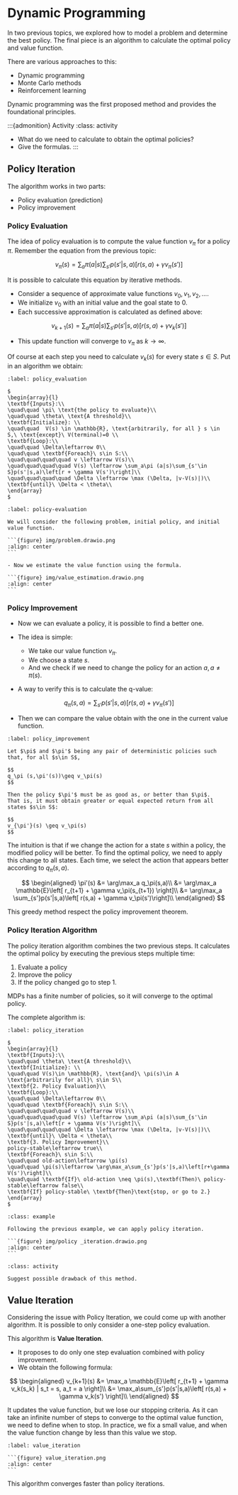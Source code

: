 # Dynamic Programming

In two previous topics, we explored how to model a problem and determine the best policy. The final piece is an algorithm to calculate the optimal policy and value function.

There are various approaches to this:

- Dynamic programming
- Monte Carlo methods
- Reinforcement learning

Dynamic programming was the first proposed method and provides the foundational principles.

:::{admonition} Activity
:class: activity

- What do we need to calculate to obtain the optimal policies?
- Give the formulas.
:::

## Policy Iteration

The algorithm works in two parts:

- Policy evaluation (prediction)
- Policy improvement

### Policy Evaluation

The idea of policy evaluation is to compute the value function $v_\pi$ for a policy $\pi$.
Remember the equation from the previous topic:

$$
v_\pi(s) = \sum_a\pi(a|s)\sum_{s'}p(s'|s,a)\left[ r(s,a) + \gamma v_\pi(s') \right]
$$

It is possible to calculate this equation by iterative methods.

- Consider a sequence of approximate value functions $v_0, v_1, v_2, \dots$.
- We initialize $v_0$ with an initial value and the goal state to $0$.
- Each successive approximation is calculated as defined above:

$$
v_{k+1}(s) = \sum_a\pi(a|s)\sum_{s'}p(s'|s,a)\left[ r(s,a) + \gamma v_k(s') \right]
$$

- This update function will converge to $v_\pi$ as $k \rightarrow \infty$.

Of course at each step you need to calculate $v_k(s)$ for every state $s \in S$. Put in an algorithm we obtain:

````{prf:algorithm} Policy Evaluation
:label: policy_evaluation

$
\begin{array}{l}
\textbf{Inputs}:\\
\quad\quad \pi\ \text{the policy to evaluate}\\
\quad\quad \theta\ \text{A threshold}\\
\textbf{Initialize}: \\
\quad\quad  V(s) \in \mathbb{R}, \text{arbitrarily, for all } s \in S,\ \text{except}\ V(terminal)=0 \\
\textbf{Loop}:\\
\quad\quad \Delta\leftarrow 0\\
\quad\quad \textbf{Foreach}\ s\in S:\\
\quad\quad\quad\quad v \leftarrow V(s)\\
\quad\quad\quad\quad V(s) \leftarrow \sum_a\pi (a|s)\sum_{s'\in S}p(s'|s,a)\left[r + \gamma V(s')\right]\\
\quad\quad\quad\quad \Delta \leftarrow \max (\Delta, |v-V(s)|)\\
\textbf{until}\ \Delta < \theta\\
\end{array}
$

````

````{prf:example}
:label: policy-evaluation

We will consider the following problem, initial policy, and initial value function.

```{figure} img/problem.drawio.png
:align: center
```

- Now we estimate the value function using the formula.

```{figure} img/value_estimation.drawio.png
:align: center
```
````

### Policy Improvement

- Now we can evaluate a policy, it is possible to find a better one.

- The idea is simple:

  - We take our value function $v_\pi$.
  - We choose a state $s$.
  - And we check if we need to change the policy for an action $a, a\neq \pi(s)$.

- A way to verify this is to calculate the q-value:

$$
q_\pi(s,a) = \sum_{s'}p(s'|s,a)\left[r(s,a) + \gamma v_\pi(s')\right]
$$

- Then we can compare the value obtain with the one in the current value function.

```{prf:theorem} Policy improvement
:label: policy_improvement

Let $\pi$ and $\pi'$ being any pair of deterministic policies such that, for all $s\in S$,

$$
q_\pi (s,\pi'(s))\geq v_\pi(s)
$$

Then the policy $\pi'$ must be as good as, or better than $\pi$.
That is, it must obtain greater or equal expected return from all states $s\in S$:

$$
v_{\pi'}(s) \geq v_\pi(s)
$$
```

The intuition is that if we change the action for a state $s$ within a policy, the modified policy will be better. To find the optimal policy, we need to apply this change to all states. Each time, we select the action that appears better according to $q_\pi(s,a)$.

$$
\begin{aligned}
\pi'(s) &= \arg\max_a q_\pi(s,a)\\
&= \arg\max_a \mathbb{E}\left[ r_{t+1} + \gamma v_\pi(s_{t+1}) \right]\\
&= \arg\max_a \sum_{s'}p(s'|s,a)\left[ r(s,a) + \gamma v_\pi(s')\right]\\
\end{aligned}
$$

This greedy method respect the policy improvement theorem.

### Policy Iteration Algorithm

The policy iteration algorithm combines the two previous steps. It calculates the optimal policy by executing the previous steps multiple time:

1. Evaluate a policy
2. Improve the policy
3. If the policy changed go to step 1.

MDPs has a finite number of policies, so it will converge to the optimal policy.

The complete algorithm is:

````{prf:algorithm} Policy Iteration
:label: policy_iteration

$
\begin{array}{l}
\textbf{Inputs}:\\
\quad\quad \theta\ \text{A threshold}\\
\textbf{Initialize}: \\
\quad\quad V(s)\in \mathbb{R}, \text{and}\ \pi(s)\in A \text{arbitrarily for all}\ s\in S\\
\textbf{2. Policy Evaluation}\\
\textbf{Loop}:\\
\quad\quad \Delta\leftarrow 0\\
\quad\quad \textbf{Foreach}\ s\in S:\\
\quad\quad\quad\quad v \leftarrow V(s)\\
\quad\quad\quad\quad V(s) \leftarrow \sum_a\pi (a|s)\sum_{s'\in S}p(s'|s,a)\left[r + \gamma V(s')\right]\\
\quad\quad\quad\quad \Delta \leftarrow \max (\Delta, |v-V(s)|)\\
\textbf{until}\ \Delta < \theta\\
\textbf{3. Policy Improvement}\\
policy-stable\leftarrow true\\
\textbf{Foreach}\ s\in S:\\
\quad\quad old-action\leftarrow \pi(s)
\quad\quad \pi(s)\leftarrow \arg\max_a\sum_{s'}p(s'|s,a)\left[r+\gamma V(s')\right]\\
\quad\quad \textbf{If}\ old-action \neq \pi(s),\textbf(Then)\ policy-stable\leftarrow false\\
\textbf{If} policy-stable\ \textbf{Then}\text{stop, or go to 2.}
\end{array}
$

````

````{admonition} Example
:class: example

Following the previous example, we can apply policy iteration.

```{figure} img/policy _iteration.drawio.png
:align: center
```
````

```{admonition} Activity
:class: activity

Suggest possible drawback of this method.
```

## Value Iteration

Considering the issue with Policy Iteration, we could come up with another algorithm. It is possible to only consider a one-step policy evaluation.

This algorithm is **Value Iteration**.

- It proposes to do only one step evaluation combined with policy improvement.
- We obtain the following formula:

$$
\begin{aligned}
v_{k+1}(s) &= \max_a \mathbb{E}\left[ r_{t+1} + \gamma v_k(s_k) | s_t = s, a_t = a \right]\\
&= \max_a\sum_{s'}p(s'|s,a)\left[ r(s,a) + \gamma v_k(s') \right]\\
\end{aligned}
$$

It updates the value function, but we lose our stopping criteria. As it can take an infinite number of steps to converge to the optimal value function, we need to define when to stop. In practice, we fix a small value, and when the value function change by less than this value we stop.

````{prf:algorithm} Value Iteration
:label: value_iteration

```{figure} value_iteration.png
:align: center
```
````

This algorithm converges faster than policy iterations.
